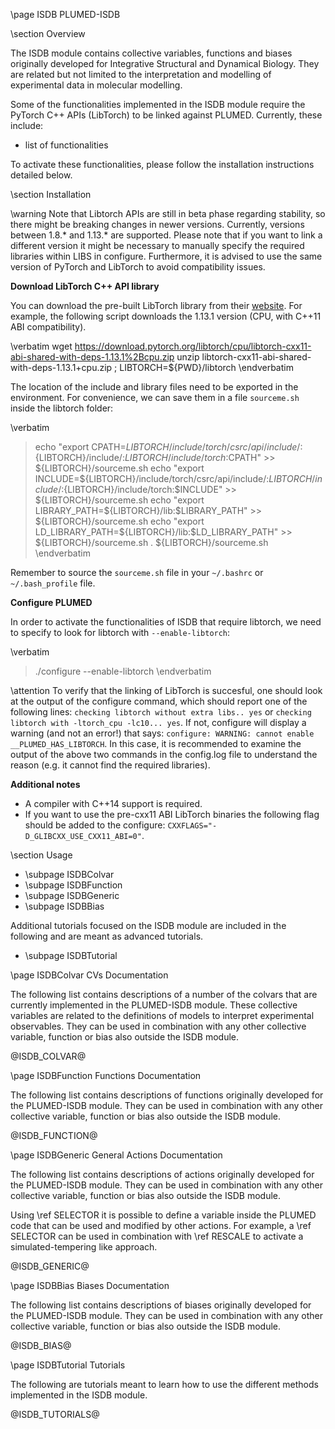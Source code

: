 \page ISDB PLUMED-ISDB

<!-- 
description: Integrative Structural and Dynamical Biology with PLUMED
authors: Max Bonomi and Carlo Camilloni
reference: \cite Bonomi:2017cc 
-->

\section Overview

The ISDB module contains collective variables, functions and biases originally developed for Integrative Structural and Dynamical Biology. They are related but not limited to the interpretation and modelling of experimental data in molecular modelling.

Some of the functionalities implemented in the ISDB module require the PyTorch C++ APIs (LibTorch) to be linked against PLUMED.
Currently, these include:

- list of functionalities

To activate these functionalities, please follow the installation instructions detailed below.

\section Installation

\warning 
Note that Libtorch APIs are still in beta phase regarding stability, so there might be breaking changes in newer versions. Currently, versions between 1.8.* and 1.13.* are supported. Please note that if you want to link a different version it might be necessary to manually specify the required libraries within LIBS in configure. Furthermore, it is advised to use the same version of PyTorch and LibTorch to avoid compatibility issues.

**Download LibTorch C++ API library**

You can download the pre-built LibTorch library from their <a href="https://pytorch.org/get-started/locally/"> website</a>. For example, the following script downloads the 1.13.1 version (CPU, with C++11 ABI compatibility).

\verbatim
wget https://download.pytorch.org/libtorch/cpu/libtorch-cxx11-abi-shared-with-deps-1.13.1%2Bcpu.zip 
unzip libtorch-cxx11-abi-shared-with-deps-1.13.1+cpu.zip ; 
LIBTORCH=${PWD}/libtorch
\endverbatim

The location of the include and library files need to be exported in the environment. For convenience, we can save them in a file `sourceme.sh` inside the libtorch folder:

\verbatim
> echo "export CPATH=${LIBTORCH}/include/torch/csrc/api/include/:${LIBTORCH}/include/:${LIBTORCH}/include/torch:$CPATH" >> ${LIBTORCH}/sourceme.sh
> echo "export INCLUDE=${LIBTORCH}/include/torch/csrc/api/include/:${LIBTORCH}/include/:${LIBTORCH}/include/torch:$INCLUDE" >> ${LIBTORCH}/sourceme.sh
> echo "export LIBRARY_PATH=${LIBTORCH}/lib:$LIBRARY_PATH" >> ${LIBTORCH}/sourceme.sh
> echo "export LD_LIBRARY_PATH=${LIBTORCH}/lib:$LD_LIBRARY_PATH" >> ${LIBTORCH}/sourceme.sh
> . ${LIBTORCH}/sourceme.sh
\endverbatim

Remember to source the `sourceme.sh` file in your `~/.bashrc` or  `~/.bash_profile` file. 

**Configure PLUMED**

In order to activate the functionalities of ISDB that require libtorch, we need to specify to look for libtorch with `--enable-libtorch`:

\verbatim
> ./configure --enable-libtorch
\endverbatim

\attention
To verify that the linking of LibTorch is succesful, one should look at the output of the configure command, which should report one of the following lines: `checking libtorch without extra libs.. yes` or `checking libtorch with -ltorch_cpu -lc10... yes`. If not, configure will display a warning (and not an error!) that says: `configure: WARNING: cannot enable __PLUMED_HAS_LIBTORCH`. In this case, it is recommended to examine the output of the above two commands in the config.log file to understand the reason (e.g. it cannot find the required libraries).

**Additional notes**
- A compiler with C++14 support is required. 
- If you want to use the pre-cxx11 ABI LibTorch binaries the following flag should be added to the configure: `CXXFLAGS="-D_GLIBCXX_USE_CXX11_ABI=0"`.

\section Usage

- \subpage ISDBColvar
- \subpage ISDBFunction
- \subpage ISDBGeneric
- \subpage ISDBBias

Additional tutorials focused on the ISDB module are included in the following and are meant as advanced tutorials.

- \subpage ISDBTutorial

\page ISDBColvar CVs Documentation

The following list contains descriptions of a number of the colvars that are currently implemented in the PLUMED-ISDB module.
These collective variables are related to the definitions of models to interpret experimental observables. They can be used in combination with any other collective variable, function or bias also outside the ISDB module.

@ISDB_COLVAR@

\page ISDBFunction Functions Documentation

The following list contains descriptions of functions originally developed for the PLUMED-ISDB module. They can be used in combination with any other collective variable, function or bias also outside the ISDB module.

@ISDB_FUNCTION@

\page ISDBGeneric General Actions Documentation

The following list contains descriptions of actions originally developed for the PLUMED-ISDB module. They can be used in combination with any other collective variable, function or bias also outside the ISDB module. 

Using \ref SELECTOR it is possible to define a variable inside the PLUMED code that can be used and modified by other actions. For example, a \ref SELECTOR can be used in combination with \ref RESCALE to activate a simulated-tempering like approach.

@ISDB_GENERIC@

\page ISDBBias Biases Documentation

The following list contains descriptions of biases originally developed for the PLUMED-ISDB module. They can be used in combination with any other collective variable, function or bias also outside the ISDB module.

@ISDB_BIAS@

\page ISDBTutorial Tutorials

The following are tutorials meant to learn how to use the different methods implemented in the ISDB module.

@ISDB_TUTORIALS@


